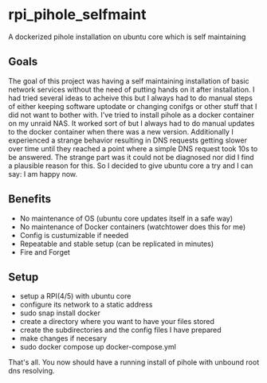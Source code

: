 # rpi_pihole_selfmaint
A dockerized pihole installation on ubuntu core which is self maintaining

## Goals
The goal of this project was having a self maintaining installation of basic network services without the need of putting hands on it after installation.
I had tried several ideas to acheive this but I always had to do manual steps of either keeping software uptodate or changing conifgs or other stuff that I did not want to bother with.
I've tried to install pihole as a docker container on my unraid NAS. It worked sort of but I always had to do manual updates to the docker container when there was a new version.
Additionally I experienced a strange behavior resulting in DNS requests getting slower over time until they reached a point where a simple DNS request took 10s to be answered.
The strange part was it could not be diagnosed nor did I find a plausible reason for this. So I decided to give ubuntu core a try and I can say: I am happy now.

## Benefits
- No maintenance of OS (ubuntu core updates itself in a safe way)
- No maintenance of Docker containers (watchtower does this for me)
- Config is custumizable if needed
- Repeatable and stable setup (can be replicated in minutes)
- Fire and Forget

## Setup
- setup a RPI(4/5) with ubuntu core
- configure its network to a static address
- sudo snap install docker
- create a directory where you want to have your files stored
- create the subdirectories and the config files I have prepared
- make changes if necesary
- sudo docker compose up docker-compose.yml

That's all. You now should have a running install of pihole with unbound root dns resolving.
